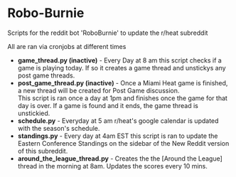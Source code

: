 # Robo-Burnie
Scripts for the reddit bot 'RoboBurnie' to update the r/heat subreddit

All are ran via cronjobs at different times

* **game_thread.py (inactive)** - Every Day at 8 am this script checks if a game is playing today.  If so it creates a game thread and unstickys any post game threads.
* **post_game_thread.py (inactive)** - Once a Miami Heat game is finished, a new thread will be created for Post Game discussion.  
This script is ran once a day at 1pm and finishes once the game for that day is over.  If a game is found and it ends, the game thread is unstickied.
* **schedule.py** - Everyday at 5 am r/heat's google calendar is updated with the season's schedule.
* **standings.py** - Every day at 4am EST this script is ran to update the Eastern Conference Standings on the sidebar of the New Reddit version of this subreddit.
* **around_the_league_thread.py** - Creates the the [Around the League] thread in the morning at 8am.  Updates the scores every 10 mins.
